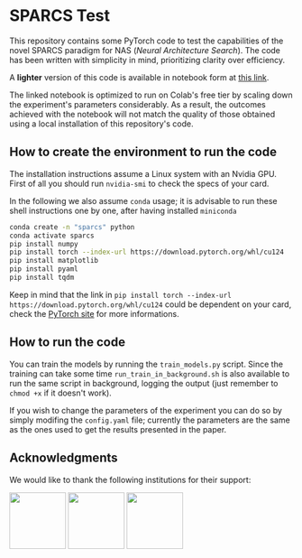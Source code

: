 # SPARCS Test

This repository contains some PyTorch code to test the capabilities of the novel SPARCS paradigm for NAS (*Neural Architecture Search*). The code has been written with simplicity in mind, prioritizing clarity over efficiency.

A **lighter** version of this code is available in notebook form at [this link](https://colab.research.google.com/drive/1PJeW-4dCKZ9oDNq8t3-yHUsZdGbOJF2y?usp=sharing).

The linked notebook is optimized to run on Colab's free tier by scaling down the experiment's parameters considerably. As a result, the outcomes achieved with the notebook will not match the quality of those obtained using a local installation of this repository's code.

## How to create the environment to run the code

The installation instructions assume a Linux system with an Nvidia GPU.
First of all you should run `nvidia-smi` to check the specs of your card.

In the following we also assume `conda` usage; it is advisable to run these shell instructions one by one, after having installed `miniconda`

```bash
conda create -n "sparcs" python
conda activate sparcs
pip install numpy
pip install torch --index-url https://download.pytorch.org/whl/cu124
pip install matplotlib
pip install pyaml
pip install tqdm
```

Keep in mind that the link in `pip install torch --index-url https://download.pytorch.org/whl/cu124` could be dependent on your card, check the [PyTorch site](https://pytorch.org/) for more informations.

## How to run the code

You can train the models by running the `train_models.py` script. Since the training can take some time `run_train_in_background.sh` is also available to run the same script in background, logging the output (just remember to `chmod +x` if it doesn't work).

If you wish to change the parameters of the experiment you can do so by simply modifing the `config.yaml` file; currently the parameters are the same as the ones used to get the results presented in the paper.

## Acknowledgments

We would like to thank the following institutions for their support:

<p float="left">
    <a href="https://www.unifi.it/en"><img src="https://upload.wikimedia.org/wikipedia/commons/b/b4/Logo_unifi.jpg" height="100" /></a>
    <a href="https://home.infn.it/en/"><img src="https://home.infn.it/images/news/LOGO_INFN_NEWS_sito.jpg" height="100" /></a>
    <a href="https://next-generation-eu.europa.eu/index_en"><img src="https://commission.europa.eu/sites/default/files/styles/oe_theme_medium_no_crop/public/2022-11/next_gen_eu_logo_210611_360_2403.jpg?itok=kITbDc5L" height="100" /></a>
</p>
